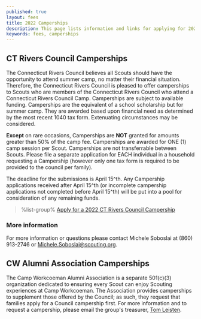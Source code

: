 ```yaml
---
published: true
layout: fees
title: 2022 Camperships
description: This page lists information and links for applying for 2022 camperships at Connecticut Rivers Council Scout Camps.
keywords: fees, camperships
---
```


## CT Rivers Council Camperships

The Connecticut Rivers Council believes all Scouts should have the opportunity to attend summer camp, no matter their financial situation. Therefore, the Connecticut Rivers Council is pleased to offer camperships to Scouts who are members of the Connecticut Rivers Council who attend a Connecticut Rivers Council Camp.  Camperships are subject to available funding. Camperships are the equivalent of a school scholarship but for summer camp. They are awarded based upon financial need as determined by the most recent 1040 tax form.  Extenuating circumstances may be considered.   

**Except** on rare occasions, Camperships are **NOT** granted for amounts greater than 50% of the camp fee.  Camperships are awarded for ONE (1) camp session per Scout.  Camperships are not transferrable between Scouts.  Please file a separate application for EACH individual in a household requesting a Campership (however only one tax form is required to be provided to the council per family).  

The deadline for the submissions is April 15^th.  Any Campership applications received after April 15^th (or incomplete campership applications not completed before April 15^th) will be put into a pool for consideration of any remaining funds.

> %list-group%
> <a href="https://www.cognitoforms.com/ConnecticutRiversCouncil/_2022CampershipApplication" class="list-group-item">Apply for a 2022 CT Rivers Council Campership</a>


### More information

For more information or questions please contact Michele Soboslai at (860) 913-2746 or [Michele.Soboslai@scouting.org](mailto:Michele.Soboslai@scouting.org).

## CW Alumni Association Camperships

The Camp Workcoeman Alumni Association is a separate 501\(c)(3) organization dedicated to ensuring every Scout can enjoy Scouting experiences at Camp Workcoeman. The Association provides camperships to supplement those offered by the Council; as such, they request that families apply for a Council campership first. For more information and to request a campership, please email the group's treasurer, [Tom Leisten](mailto:tleisten@campworkcoeman.org).
